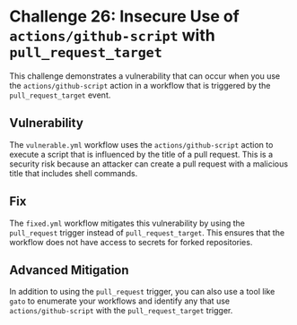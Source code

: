 # Challenge 26: Insecure Use of `actions/github-script` with `pull_request_target`

This challenge demonstrates a vulnerability that can occur when you use the `actions/github-script` action in a workflow that is triggered by the `pull_request_target` event.

## Vulnerability

The `vulnerable.yml` workflow uses the `actions/github-script` action to execute a script that is influenced by the title of a pull request. This is a security risk because an attacker can create a pull request with a malicious title that includes shell commands.

## Fix

The `fixed.yml` workflow mitigates this vulnerability by using the `pull_request` trigger instead of `pull_request_target`. This ensures that the workflow does not have access to secrets for forked repositories.

## Advanced Mitigation

In addition to using the `pull_request` trigger, you can also use a tool like `gato` to enumerate your workflows and identify any that use `actions/github-script` with the `pull_request_target` trigger.
